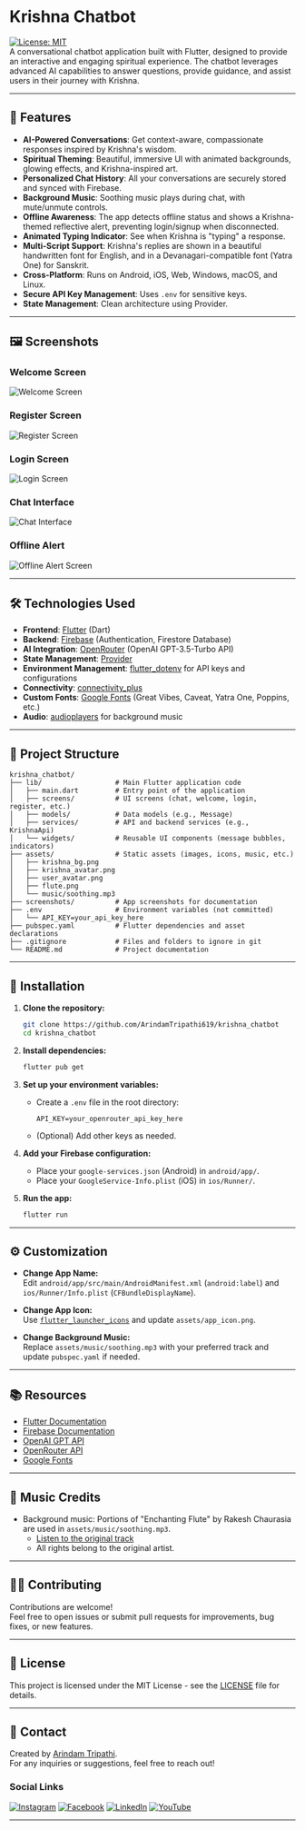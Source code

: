 # Krishna Chatbot

[![License: MIT](https://img.shields.io/badge/License-MIT-blue.svg)](https://opensource.org/licenses/MIT)  
A conversational chatbot application built with Flutter, designed to provide an interactive and engaging spiritual experience. The chatbot leverages advanced AI capabilities to answer questions, provide guidance, and assist users in their journey with Krishna.

---

## 🚀 Features

- **AI-Powered Conversations**: Get context-aware, compassionate responses inspired by Krishna's wisdom.
- **Spiritual Theming**: Beautiful, immersive UI with animated backgrounds, glowing effects, and Krishna-inspired art.
- **Personalized Chat History**: All your conversations are securely stored and synced with Firebase.
- **Background Music**: Soothing music plays during chat, with mute/unmute controls.
- **Offline Awareness**: The app detects offline status and shows a Krishna-themed reflective alert, preventing login/signup when disconnected.
- **Animated Typing Indicator**: See when Krishna is "typing" a response.
- **Multi-Script Support**: Krishna's replies are shown in a beautiful handwritten font for English, and in a Devanagari-compatible font (Yatra One) for Sanskrit.
- **Cross-Platform**: Runs on Android, iOS, Web, Windows, macOS, and Linux.
- **Secure API Key Management**: Uses `.env` for sensitive keys.
- **State Management**: Clean architecture using Provider.

---

## 🖼️ Screenshots

### Welcome Screen
![Welcome Screen](screenshots/welcome_screen.png)

### Register Screen
![Register Screen](screenshots/register_screen.png)

### Login Screen
![Login Screen](screenshots/login_screen.png)

### Chat Interface
![Chat Interface](screenshots/chat_interface.png)

### Offline Alert
![Offline Alert Screen](screenshots/offline_alert_screen.png)

---

## 🛠️ Technologies Used

- **Frontend**: [Flutter](https://flutter.dev/) (Dart)
- **Backend**: [Firebase](https://firebase.google.com/) (Authentication, Firestore Database)
- **AI Integration**: [OpenRouter](https://openrouter.ai/) (OpenAI GPT-3.5-Turbo API)
- **State Management**: [Provider](https://pub.dev/packages/provider)
- **Environment Management**: [flutter_dotenv](https://pub.dev/packages/flutter_dotenv) for API keys and configurations
- **Connectivity**: [connectivity_plus](https://pub.dev/packages/connectivity_plus)
- **Custom Fonts**: [Google Fonts](https://pub.dev/packages/google_fonts) (Great Vibes, Caveat, Yatra One, Poppins, etc.)
- **Audio**: [audioplayers](https://pub.dev/packages/audioplayers) for background music

---

## 📂 Project Structure

```plaintext
krishna_chatbot/
├── lib/                  # Main Flutter application code
│   ├── main.dart         # Entry point of the application
│   ├── screens/          # UI screens (chat, welcome, login, register, etc.)
│   ├── models/           # Data models (e.g., Message)
│   ├── services/         # API and backend services (e.g., KrishnaApi)
│   └── widgets/          # Reusable UI components (message bubbles, indicators)
├── assets/               # Static assets (images, icons, music, etc.)
│   ├── krishna_bg.png
│   ├── krishna_avatar.png
│   ├── user_avatar.png
│   ├── flute.png
│   └── music/soothing.mp3
├── screenshots/          # App screenshots for documentation
├── .env                  # Environment variables (not committed)
│   └── API_KEY=your_api_key_here
├── pubspec.yaml          # Flutter dependencies and asset declarations
├── .gitignore            # Files and folders to ignore in git
└── README.md             # Project documentation
```

---

## 🔧 Installation

1. **Clone the repository:**
   ```bash
   git clone https://github.com/ArindamTripathi619/krishna_chatbot
   cd krishna_chatbot
   ```

2. **Install dependencies:**
   ```bash
   flutter pub get
   ```

3. **Set up your environment variables:**
   - Create a `.env` file in the root directory:
     ```
     API_KEY=your_openrouter_api_key_here
     ```
   - (Optional) Add other keys as needed.

4. **Add your Firebase configuration:**
   - Place your `google-services.json` (Android) in `android/app/`.
   - Place your `GoogleService-Info.plist` (iOS) in `ios/Runner/`.

5. **Run the app:**
   ```bash
   flutter run
   ```

---

## ⚙️ Customization

- **Change App Name:**  
  Edit `android/app/src/main/AndroidManifest.xml` (`android:label`) and `ios/Runner/Info.plist` (`CFBundleDisplayName`).

- **Change App Icon:**  
  Use [`flutter_launcher_icons`](https://pub.dev/packages/flutter_launcher_icons) and update `assets/app_icon.png`.

- **Change Background Music:**  
  Replace `assets/music/soothing.mp3` with your preferred track and update `pubspec.yaml` if needed.

---

## 📚 Resources

- [Flutter Documentation](https://flutter.dev/docs)
- [Firebase Documentation](https://firebase.google.com/docs)
- [OpenAI GPT API](https://platform.openai.com/docs)
- [OpenRouter API](https://openrouter.ai/docs)
- [Google Fonts](https://fonts.google.com/)

---

## 🎵 Music Credits

- Background music: Portions of "Enchanting Flute" by Rakesh Chaurasia are used in `assets/music/soothing.mp3`.
  - [Listen to the original track](https://youtu.be/yRrU0zCUVJg?si=k6URidie4oo6htRJ)
  - All rights belong to the original artist.

---

## 🧑‍💻 Contributing

Contributions are welcome!  
Feel free to open issues or submit pull requests for improvements, bug fixes, or new features.

---

## 📝 License

This project is licensed under the MIT License - see the [LICENSE](LICENSE) file for details.

---

## 📧 Contact

Created by [Arindam Tripathi](https://github.com/ArindamTripathi619).  
For any inquiries or suggestions, feel free to reach out!

### Social Links  
[![Instagram](https://img.shields.io/badge/Instagram-%23E4405F.svg?&style=for-the-badge&logo=instagram&logoColor=white)](https://www.instagram.com/aritri619/)  [![Facebook](https://img.shields.io/badge/Facebook-%231877F2.svg?&style=for-the-badge&logo=facebook&logoColor=white)](https://www.facebook.com/arindam.tripathi.180/)  [![LinkedIn](https://img.shields.io/badge/LinkedIn-%230077B5.svg?&style=for-the-badge&logo=linkedin&logoColor=white)](https://www.linkedin.com/in/arindam-tripathi-962551349/)  [![YouTube](https://img.shields.io/badge/YouTube-%23FF0000.svg?&style=for-the-badge&logo=youtube&logoColor=white)](https://www.youtube.com/@arindamtripathi4602)  

---


